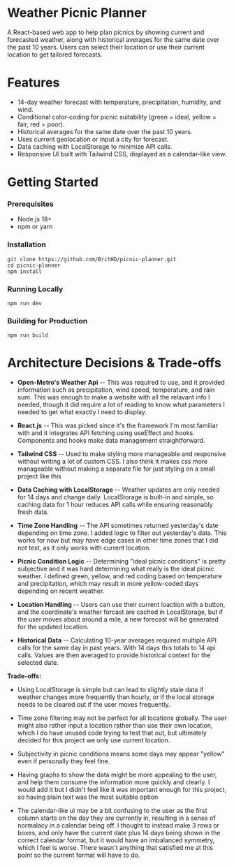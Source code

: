 # Weather Picnic Planner

A React-based web app to help plan picnics by showing current and forecasted weather, along with historical averages for the same date over the past 10 years. Users can select their location or use their current location to get tailored forecasts.

# Features

- 14-day weather forecast with temperature, precipitation, humidity, and wind.
- Conditional color-coding for picnic suitability (green = ideal, yellow = fair, red = poor).
- Historical averages for the same date over the past 10 years.
- Uses current geolocation or input a city for forecast.
- Data caching with LocalStorage to minimize API calls.
- Responsive UI built with Tailwind CSS, displayed as a calendar-like view.

# Getting Started

### Prerequisites

- Node.js 18+
- npm or yarn

### Installation

```
git clone https://github.com/BritHD/picnic-planner.git
cd picnic-planner
npm install
```

### Running Locally

`npm run dev`

### Building for Production

`npm run build`

# Architecture Decisions & Trade-offs

- **Open-Metro's Weather Api** -- This was required to use, and it provided information such as precipitation, wind speed, temperature, and rain sum. This was enough to make a website with all the relavant info I needed, though it did require a lot of reading to know what parameters I needed to get what exactly I need to display.

- **React.js** -- This was picked since it's the framework I'm most familiar with and it integrates API fetching using useEffect and hooks. Components and hooks make data management straightforward.

- **Tailwind CSS** -- Used to make styling more manageable and responsive without writing a lot of custom CSS. I also think it makes css more manageable without making a separate file for just styling on a small project like this

- **Data Caching with LocalStorage** -- Weather updates are only needed for 14 days and change daily. LocalStorage is built-in and simple, so caching data for 1 hour reduces API calls while ensuring reasonably fresh data.

- **Time Zone Handling** -- The API sometimes returned yesterday's date depending on time zone. I added logic to filter out yesterday's data. This works for now but may have edge cases in other time zones that I did not test, as it only works with current location.

- **Picnic Condition Logic** -- Determining "ideal picnic conditions" is pretty subjective and it was hard determining what really is the ideal picnic weather. I defined green, yellow, and red coding based on temperature and precipitation, which may result in more yellow-coded days depending on recent weather.

- **Location Handling** -- Users can use their current loaction with a button, and the coordinate's weather forcast are cached in LocalStorage, but if the user moves about around a mile, a new forecast will be generated for the updated location.

- **Historical Data** -- Calculating 10-year averages required multiple API calls for the same day in past years. With 14 days this totals to 14 api calls. Values are then averaged to provide historical context for the selected date.

**Trade-offs:**

- Using LocalStorage is simple but can lead to slightly stale data if weather changes more frequently than hourly, or if the local storage needs to be cleared out if the user moves frequently.

- Time zone filtering may not be perfect for all locations globally. The user might also rather input a location rather than use their own location, which I do have unused code trying to test that out, but ultimately decided for this project we only use current location.

- Subjectivity in picnic conditions means some days may appear "yellow" even if personally they feel fine.

- Having graphs to show the data might be more appealing to the user, and help them consume the information more quickly and clearly. I would add it but I didn't feel like it was important enough for this project, so having plain text was the most suitable option

- The calendar-like ui may be a bit confusing to the user as the first column starts on the day they are currently in, resulting in a sense of normalacy in a calendar being off. I thought to instead make 3 rows or boxes, and only have the current date plus 14 days being shown in the correct calendar format, but it would have an imbalanced symmetry, which I feel is worse. There wasn't anything that satisfied me at this point so the current format will have to do.